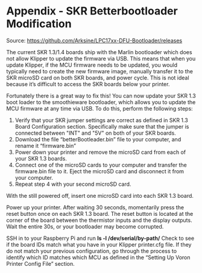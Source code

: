 # Appendix - SKR Betterbootloader Modification

Source: https://github.com/Arksine/LPC17xx-DFU-Bootloader/releases

The current SKR 1.3/1.4 boards ship with the Marlin bootloader which does not allow Klipper to update the firmware via USB. This means that when you update Klipper, if the MCU firmware needs to be updated, you would typically need to create the new firmware image, manually transfer it to the SKR microSD card on both SKR boards, and power cycle. This is not ideal because it’s difficult to access the SKR boards below your printer.

Fortunately there is a great way to fix this! You can now update your SKR 1.3 boot loader to the smoothieware bootloader, which allows you to update the MCU firmware at any time via USB. To do this, perform the following steps:

1. Verify that your SKR jumper settings are correct as defined in SKR 1.3 Board Configuration section. Specifically make sure that the jumper is connected between "INT" and "5V" on both of your SKR boards. 
2. Download the file “betterBootleader.bin” file to your computer, and rename it “firmware.bin”
3. Power down your printer and remove the microSD card from each of your SKR 1.3 boards. 
4. Connect one of the microSD cards to your computer and transfer the firmware.bin file to it. Eject the microSD card and disconnect it from your computer.
5. Repeat step 4 with your second microSD card.

With the still powered off, insert one microSD card into each SKR 1.3 board. 

Power up your printer. After waiting 30 seconds, momentarily press the reset button once on each SKR 1.3 board. The reset button is located at the corner of the board between the thermistor inputs and the display outputs. Wait the entire 30s, or your bootloader may become corrupted.

SSH in to your Raspberry Pi and run **ls -l /dev/serial/by-path/** Check to see if the board IDs match what you have in your Klipper printer.cfg file. If they do not match your previous configuration, go through the process to identify which ID matches which MCU as defined in the “Setting Up Voron Printer Config File” section.